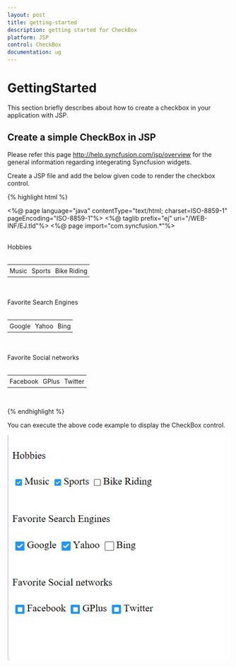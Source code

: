 ```yaml
---
layout: post
title: getting-started
description: getting started for CheckBox
platform: JSP
control: CheckBox
documentation: ug
---
```


# GettingStarted

This section briefly describes about how to create a checkbox in your application with JSP.

## Create a simple CheckBox in JSP

Please refer this page http://help.syncfusion.com/jsp/overview for the general information regarding integerating Syncfusion widgets.

Create a JSP file and add the below given code to render the checkbox control. 

{% highlight html %}

<%@ page language="java" contentType="text/html; charset=ISO-8859-1"
   pageEncoding="ISO-8859-1"%>
<%@ taglib prefix="ej" uri="/WEB-INF/EJ.tld"%>
<%@ page import="com.syncfusion.*"%>
<!DOCTYPE html PUBLIC "-//W3C//DTD HTML 4.01 Transitional//EN" "http://www.w3.org/TR/html4/loose.dtd">
<html>
<head>
<meta http-equiv="Content-Type" content="text/html; charset=ISO-8859-1">
<script type="text/javascript" src="Scripts/jquery-3.1.1.min.js"></script>
<link href="Content/ejthemes/material/ej.web.all.min.css" rel="stylesheet" />
<script type="text/javascript" src="Scripts/ej.web.all.min.js"></script>
<title>Check Box</title>
<style>
  td {
            padding: 5px;
        }
</style>
</head>
<body>
<div  >
<div>
<div>
<br /> Hobbies <br /> <br />
<table>
<tr>
<td>
<ej:checkBox id="check1" checked="true" size="small"></ej:checkBox>
<label for="check1">Music</label></td>
<td colspan="2" >
<ej:checkBox id="Checkbox3" checked="true" size="small" ></ej:checkBox>
<label for="Checkbox3" >Sports</label></td>
<td colspan="2">
<ej:checkBox id="Checkbox4" size="small" ></ej:checkBox>
<label for="Checkbox4" >Bike Riding</label></td></tr></table>
<br /> <br /> Favorite Search Engines <br /> <br />
<table>
<tr>
<td> <ej:checkBox id="Checkbox1" checked="true" size="medium"></ej:checkBox>
<label for="Checkbox1" >Google</label></td>
<td colspan="2"> <ej:checkBox id="Checkbox5"  checked="true" size="medium"></ej:checkBox>
<label for="Checkbox5" >Yahoo</label></td>
<td colspan="2" > <ej:checkBox id="Checkbox6" size="medium" ></ej:checkBox>
<label for="Checkbox6" >Bing</label></td>
</tr>
</table>
<br /> <br /> Favorite Social networks <br /> <br />
<table>
<tr>
<td >
<ej:checkBox id="Checkbox2" enableTriState="true" size="medium" checkState="indeterminate"></ej:checkBox>
<label for="Checkbox2" >Facebook</label></td>
<td colspan="2">
<ej:checkBox id="Checkbox7" enableTriState="true" size="medium" checkState="indeterminate"></ej:checkBox>
<label for="Checkbox7" >GPlus</label></td>
<td colspan="2">
<ej:checkBox id="Checkbox8" enableTriState="true" size="medium" checkState="indeterminate"></ej:checkBox>
<label for="Checkbox8" >Twitter</label></td>
</tr>
</table>
<br />
</div>
</body>
</html>


{% endhighlight %}

You can execute the above code example to display the CheckBox control.

![](getting-started_images/Checkbox.png) 

